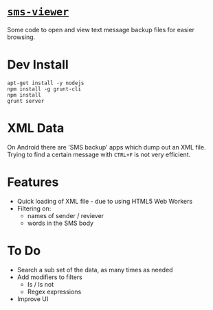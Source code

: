 [`sms-viewer`][website]
========================

Some code to open and view text message backup files for easier browsing.

Dev Install
===========

    apt-get install -y nodejs
    npm install -g grunt-cli
    npm install
    grunt server

XML Data
========

On Android there are 'SMS backup' apps which dump out an XML file.
Trying to find a certain message with `CTRL+F` is not very efficient. 

Features
========

* Quick loading of XML file - due to using HTML5 Web Workers
* Filtering on:
    - names of sender / reviever
    - words in the SMS body

To Do
=====

* Search a sub set of the data, as many times as needed
* Add modifiers to filters
    - Is / Is not
    - Regex expressions
* Improve UI

[website]: http://nathanrosspowell.github.io/sms-viewer
